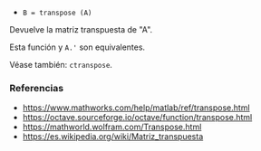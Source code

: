 * `B = transpose (A)`

Devuelve la matriz transpuesta de "A".

Esta función y `A.'` son equivalentes.

Véase también: `ctranspose`.

### Referencias

* https://www.mathworks.com/help/matlab/ref/transpose.html
* https://octave.sourceforge.io/octave/function/transpose.html
* https://mathworld.wolfram.com/Transpose.html
* https://es.wikipedia.org/wiki/Matriz_transpuesta
